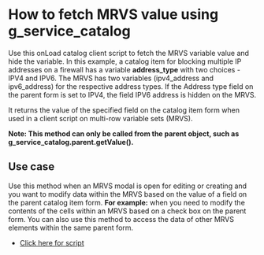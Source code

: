 # How to fetch MRVS value using g_service_catalog

Use this onLoad catalog client script to fetch the MRVS variable value and hide the variable.  In this example, a catalog item for blocking multiple IP addresses on a firewall has a variable **address_type** with two choices - IPV4 and IPV6. The MRVS has two variables (ipv4_address and ipv6_address) for the respective address types. If the Address type field on the parent form is set to IPV4, the field IPV6 address is hidden on the MRVS.

It returns the value of the specified field on the catalog item form when used in a client script on multi-row variable sets (MRVS).

**Note: This method can only be called from the parent object, such as g_service_catalog.parent.getValue().**

## Use case

Use this method when an MRVS modal is open for editing or creating and you want to modify data within the MRVS based on the value of a field on the parent catalog item form. 
**For example:** when you need to modify the contents of the cells within an MRVS based on a check box on the parent form. You can also use this method to access the data of other MRVS elements within the same parent form.

* [Click here for script](pull_mrvs_variable_value.js)
